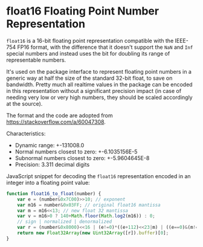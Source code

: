 # float16 Floating Point Number Representation

`float16` is a 16-bit floating point representation compatible with the IEEE-754 FP16 format, with the difference that it doesn't support the `NaN` and `Inf` special numbers and instead uses the bit for doubling its range of representable numbers.

It's used on the package interface to represent floating point numbers in a generic way at half the size of the standard 32-bit float, to save on bandwidth. Pretty much all realtime values in the package can be encoded in this representation without a significant precision impact (in case of needing very low or very high numbers, they should be scaled accordingly at the source).

The format and the code are adopted from https://stackoverflow.com/a/60047308.

Characteristics:
- Dynamic range: +-131008.0
- Normal numbers closest to zero: +-6.1035156E-5
- Subnormal numbers closest to zero: +-5.9604645E-8
- Precision: 3.311 decimal digits

JavaScript snippet for decoding the `float16` representation encoded in an integer into a floating point value:

```js
function float16_to_float(number) {
    var e = (number&0x7C00)>>10; // exponent
    var m16 = number&0x03FF; // original float16 mantissa
    var m = m16<<13; // new float 32 mantissa
    var v = m16>0 ? 140+Math.floor(Math.log2(m16)) : 0;
    // sign | normalized | denormalized
    var r = (number&0x8000)<<16 | (e!=0)*((e+112)<<23|m) | ((e==0)&(m!=0))*((v-37)<<23|((m<<(150-v))&0x007FE000));
    return new Float32Array(new Uint32Array([r]).buffer)[0];
}
```

<!-- Auto-update: 2025-10-14T14:19:01.128338 -->
